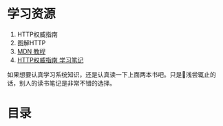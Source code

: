 # 学习资源

1. HTTP权威指南
2. 图解HTTP
3. [MDN 教程](https://developer.mozilla.org/zh-CN/docs/Web/HTTP)
4. [HTTP权威指南 学习笔记](https://github.com/woai30231/http/tree/master)

如果想要认真学习系统知识，还是认真读一下上面两本书吧。只是浅尝辄止的话，别人的读书笔记是非常不错的选择。

# 目录
